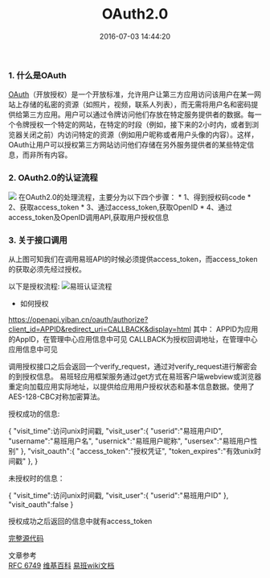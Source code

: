 ﻿---
title: OAuth2.0
date: 2016-07-03 14:44:20
tags: ['java','auth2.0']
categories:
---

### 1. 什么是OAuth
[OAuth](https://zh.wikipedia.org/wiki/OAuth)（开放授权）是一个开放标准，允许用户让第三方应用访问该用户在某一网站上存储的私密的资源（如照片，视频，联系人列表），而无需将用户名和密码提供给第三方应用。用户可以通过令牌访问他们存放在特定服务提供者的数据。每一个令牌授权一个特定的网站，在特定的时段（例如，接下来的2小时内，或者到浏览器关闭之前）内访问特定的资源（例如用户昵称或者用户头像的内容）。这样，OAuth让用户可以授权第三方网站访问他们存储在另外服务提供者的某些特定信息，而非所有内容。<!--more-->
### 2. OAuth2.0的认证流程
<img id= "oauth" src="oauth.png">
在OAuth2.0的处理流程，主要分为以下四个步骤：
* 1、得到授权码code
* 2、获取access_token
* 3、通过access_token,获取OpenID
* 4、通过access_token及OpenID调用API,获取用户授权信息

### 3. 关于接口调用
从上图可知我们在调用易班API的时候必须提供access_token，而access_token的获取必须先经过授权。

以下是授权流程:
![易班认证流程](https://o.yiban.cn/wiki/pic/wiki8_2_3.png)
* 如何授权
> 
https://openapi.yiban.cn/oauth/authorize?client_id=APPID&redirect_uri=CALLBACK&display=html
其中：
  APPID为应用的AppID，在管理中心应用信息中可见
  CALLBACK为授权回调地址，在管理中心应用信息中可见

调用授权接口之后会返回一个verify_request，通过对verify_request进行解密会的到授权信息。
易班轻应用框架服务通过get方式在易班客户端webview或浏览器重定向加载应用实际地址，以提供给应用用户授权状态和基本信息数据。使用了AES-128-CBC对称加密算法。

授权成功的信息:
> 
{
  "visit_time":访问unix时间戳,
  "visit_user":{
    "userid":"易班用户ID",
    "username":"易班用户名",
    "usernick":"易班用户昵称",
    "usersex":"易班用户性别"
  },
  "visit_oauth":{
    "access_token":"授权凭证",
    "token_expires":"有效unix时间戳"
  },
}

未授权时的信息：
> 
{
  "visit_time":访问unix时间戳,
  "visit_user":{
    "userid":"易班用户ID"
  },
  "visit_oauth":false
}

授权成功之后返回的信息中就有access_token


[完整源代码](https://github.com/Jaxlying/ybinterface)

文章参考   
      [RFC 6749](http://www.rfcreader.com/#rfc6749)
      [维基百科](https://zh.wikipedia.org/wiki/OAuth)
      [易班wiki文档](https://o.yiban.cn/wiki/)
